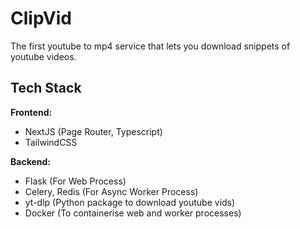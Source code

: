 # ClipVid
The first youtube to mp4 service that lets you download snippets of youtube videos. 

## Tech Stack

**Frontend:**  
- NextJS (Page Router, Typescript)  
- TailwindCSS

**Backend:**  
- Flask (For Web Process)  
- Celery, Redis (For Async Worker Process)  
- yt-dlp (Python package to download youtube vids)  
- Docker (To containerise web and worker processes)
